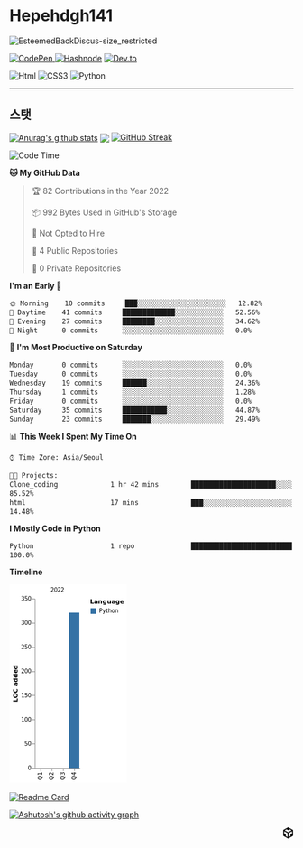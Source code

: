 # Hepehdgh141

![EsteemedBackDiscus-size_restricted](https://user-images.githubusercontent.com/72325653/195265743-c09448f7-3e44-4e46-b9db-e1d9e2c03272.gif)

<a href="https://codepen.io/Hepehdgh141"><img src="https://img.shields.io/badge/Codepen-000000?style=for-the-badge&logo=codepen&logoColor=white" alt="CodePen" />
<a href="https://hepehdgh141.hashnode.dev"><img src="https://img.shields.io/badge/Hashnode-2962FF?style=for-the-badge&logo=hashnode&logoColor=white" alt="Hashnode" /></a>
<a href="https://dev.to/hepehdgh141"><img src="https://img.shields.io/badge/dev.to-0A0A0A?style=for-the-badge&logo=dev.to&logoColor=white" alt="Dev.to" /></a>&nbsp;

<!-- ![Notion](https://img.shields.io/badge/Notion-%23000000.svg?style=for-the-badge&logo=notion&logoColor=white) -->
![Html](https://img.shields.io/badge/-HTML-e44d26?style=for-the-badge&logo=HTML5&labelColor=black)
![CSS3](https://img.shields.io/badge/-CSS-2965f1?style=for-the-badge&logo=CSS3&labelColor=black&logoColor=2965f2)
![Python](https://img.shields.io/badge/-Python-1877B0?style=for-the-badge&logo=Python&labelColor=black&logoColor=1C86C6)

---

## 스탯
 
<a href="https://github.com/Hepehdgh141"><img align="center" src="https://github-readme-stats.vercel.app/api?username=Hepehdgh141&show_icons=true&include_all_commits=true&hide_border=true&bg_color=181818&hide_title=false&text_color=E5E5E5&icon_color=FFFFFF&title_color=CCCCCC&border_color=FFFFFF" alt="Anurag's github stats" /></a>  <a href="https://github.com/Hepehdgh141"><img align="center" src="https://github-readme-stats.vercel.app/api/top-langs/?username=Hepehdgh141&layout=compact&theme=onedark&hide_border=true&bg_color=181818&hide_title=false&text_color=E5E5E5&icon_color=FFFFFF&title_color=CCCCCC&border_color=FFFFF" /></a>
[![GitHub Streak](https://streak-stats.demolab.com?user=Hepehdgh141&theme=dark&ring=E5E5E5&currStreakLabel=FF8300)](https://github.com/Hepehdgh141)
<!--START_SECTION:waka-->
![Code Time](http://img.shields.io/badge/Code%20Time-13%20hrs%2030%20mins-blue)

**🐱 My GitHub Data** 

> 🏆 82 Contributions in the Year 2022
 > 
> 📦 992 Bytes Used in GitHub's Storage 
 > 
> 🚫 Not Opted to Hire
 > 
> 📜 4 Public Repositories 
 > 
> 🔑 0 Private Repositories  
 > 
**I'm an Early 🐤** 

```text
🌞 Morning    10 commits     ███░░░░░░░░░░░░░░░░░░░░░░   12.82% 
🌆 Daytime    41 commits     █████████████░░░░░░░░░░░░   52.56% 
🌃 Evening    27 commits     ████████░░░░░░░░░░░░░░░░░   34.62% 
🌙 Night      0 commits      ░░░░░░░░░░░░░░░░░░░░░░░░░   0.0%

```
📅 **I'm Most Productive on Saturday** 

```text
Monday       0 commits      ░░░░░░░░░░░░░░░░░░░░░░░░░   0.0% 
Tuesday      0 commits      ░░░░░░░░░░░░░░░░░░░░░░░░░   0.0% 
Wednesday    19 commits     ██████░░░░░░░░░░░░░░░░░░░   24.36% 
Thursday     1 commits      ░░░░░░░░░░░░░░░░░░░░░░░░░   1.28% 
Friday       0 commits      ░░░░░░░░░░░░░░░░░░░░░░░░░   0.0% 
Saturday     35 commits     ███████████░░░░░░░░░░░░░░   44.87% 
Sunday       23 commits     ███████░░░░░░░░░░░░░░░░░░   29.49%

```


📊 **This Week I Spent My Time On** 

```text
⌚︎ Time Zone: Asia/Seoul

🐱‍💻 Projects: 
Clone_coding             1 hr 42 mins        █████████████████████░░░░   85.52% 
html                     17 mins             ███░░░░░░░░░░░░░░░░░░░░░░   14.48%

```

**I Mostly Code in Python** 

```text
Python                   1 repo              █████████████████████████   100.0%

```


**Timeline**

![Chart not found](https://raw.githubusercontent.com/Hepehdgh141/Hepehdgh141/main/charts/bar_graph.png) 


<!--END_SECTION:waka-->

[![Readme Card](https://github-readme-stats.vercel.app/api/pin/?username=Hepehdgh141&repo=AOMPL&bg_color=181818&hide_title=false&text_color=E5E5E5&icon_color=FFFFFF&locale=kr&title_color=CCCCCC&border_color=FFFFF)](https://github.com/Hepehdgh141/AOMPL)

[![Ashutosh's github activity graph](https://activity-graph.herokuapp.com/graph?username=Hepehdgh141&bg_color=181818&hide_title=true&line=E5E5E5&point=999999&area=true&area_color=4C4C4C&color=FFFFFF)](https://github.com/Hepehdgh141)

<a href="https://codesandbox.io/u/Hepehdgh141">
  <img align="right" alt="Anurag Hazra | CodeSandbox" width="20px" src="https://raw.githubusercontent.com/anuraghazra/anuraghazra/master/assets/codesandbox.svg" />
</a>
